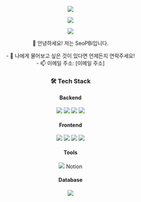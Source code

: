 <p align="center">
<img src="https://capsule-render.vercel.app/api?type=wave&color=auto&height=300&section=header&text=WELCOME%20&fontSize=90" />
</p>

<p align="center">
<a href="https://hits.seeyoufarm.com"><img src="https://hits.seeyoufarm.com/api/count/incr/badge.svg?url=https%3A%2F%2Fgithub.com%2FSeoPBi%2FSeoPBi.git&count_bg=%2379C83D&title_bg=%23555555&icon=&icon_color=%23E7E7E7&title=hits&edge_flat=false"/></a>
</p>

<p align="center">
<img src ="https://github-readme-stats.vercel.app/api/top-langs/?username=SeoPBi&layout=compact"/>
</p>

<p align="center">
👋 안녕하세요! 저는 SeoPBi입니다.
</p>

<p align="center">
- 💬 나에게 물어보고 싶은 것이 있다면 언제든지 연락주세요!<br/>
- 📫 이메일 주소: [이메일 주소]
</p>


<h3 align = "center">🛠 Tech Stack </h3>

<h4 align = "center">Backend </h4>
<p align = "center"> 
 <img src = "https://img.shields.io/badge/Java-ED8B00?style=flat-square&&logo=java&&logoColor=white"/> 
 <img src ="https://img.shields.io/badge/SpringBoot-6DB33F?style=flat-square&&logo=spring-boot"/> 
 <img src ="https://img.shields.io/badge/SpringBoot3-6DB33F?style=flat-square&&logo=spring-boot"/> 
 <img src ="https://img.shields.io/badge/MyBatis-%23EA4335.svg?style=sociall-square&&logo=mybatis"/>
</p>

<h4 align ="center">Frontend</h4>
<p align ="center">
 <img src = "https : //img.shields.io/badge/React-20232A?style = flat - square && logo = react && logoColor = %2361DAFB "/>
 <img src = "https : //img.shields.io/badge/Javascript-F7DF1E?style = flat - square && logo = javascript "&logoColor" = black"/> 
 <img src = "https : //img.shields.io/badge/HTML5-E34F26?style = flat-square "&logo"= html5 "&logoColor"= white"/>
 <img src = "https : //img.shields.io/badge/CSS3-1572B6?style=flat-square "&logo" = css3 "&logoColor"= white"/>
</p>

<h4 align = "center">Tools</h4>
<p align = "center">
 <img src ="https://img.shields.io/badge/Git-F05032?style = flat - square && logo=gitea" /> Notion 
</p>

<h4 align = "center">Database</h4>
<p align = "center">
 <img src ="https://img.shields.io/badge/MySQL-00000F?style = flat - square && logo=mysql && logoColor = white "/>
</p>
